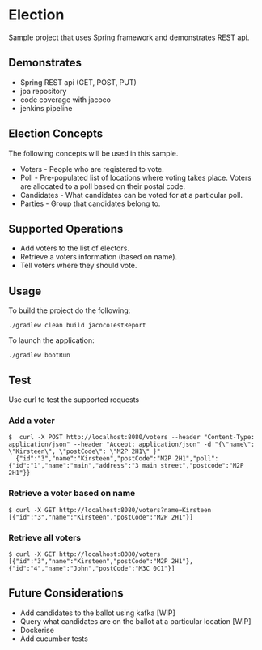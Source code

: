 # Election
Sample project that uses Spring framework and demonstrates REST api.

## Demonstrates
- Spring REST api (GET, POST, PUT)
- jpa repository
- code coverage with jacoco
- jenkins pipeline

## Election Concepts
The following concepts will be used in this sample.
- Voters - People who are registered to vote.
- Poll - Pre-populated list of locations where voting takes place. Voters are allocated to a poll based on their postal code.
- Candidates - What candidates can be voted for at a particular poll.
- Parties - Group that candidates belong to.

## Supported Operations
- Add voters to the list of electors.
- Retrieve a voters information (based on name).
- Tell voters where they should vote.

## Usage
To build the project do the following:
```
./gradlew clean build jacocoTestReport
```
To launch the application:
```
./gradlew bootRun
```

## Test
Use curl to test the supported requests

### Add a voter
```
$  curl -X POST http://localhost:8080/voters --header "Content-Type: application/json" --header "Accept: application/json" -d "{\"name\": \"Kirsteen\", \"postCode\": \"M2P 2H1\" }"
  {"id":"3","name":"Kirsteen","postCode":"M2P 2H1","poll":{"id":"1","name":"main","address":"3 main street","postcode":"M2P 2H1"}}
```

### Retrieve a voter based on name
```
$ curl -X GET http://localhost:8080/voters?name=Kirsteen
[{"id":"3","name":"Kirsteen","postCode":"M2P 2H1"}]
```

### Retrieve all voters
```
$ curl -X GET http://localhost:8080/voters
[{"id":"3","name":"Kirsteen","postCode":"M2P 2H1"},{"id":"4","name":"John","postCode":"M3C 0C1"}]
```

## Future Considerations 
- Add candidates to the ballot using kafka [WIP]
- Query what candidates are on the ballot at a particular location [WIP]
- Dockerise
- Add cucumber tests
